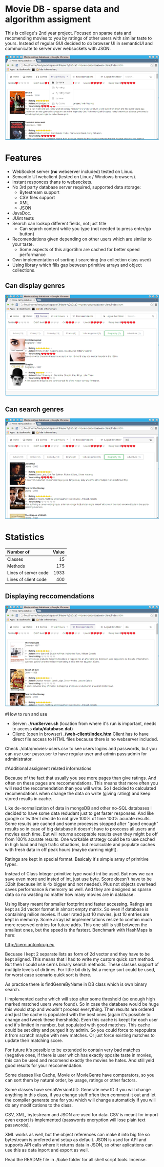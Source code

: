# Movie DB - sparse data and algorithm assigment

This is college's 2nd year project. Focused on sparse data and recomending movies to you by ratings of other users with similar taste to yours. Instead of regular GUI decided to do browser UI in semanticUI and communicate to server over websockets with JSON.

![first](https://raw.githubusercontent.com/truhlikfredy/commitsFromPrivateRepos/master/screenShootsDB/01.png)

# Features
* WebSocket server (**no** webserver included) tested on Linux.
* Semantic UI webclient (tested on Linux / Windows browsers).
* Instant responces thans to websockets.
* No 3rd party database server required, supported data storage:
  * Bytestream support
  * CSV files support
  * XML
  * JSON
* JavaDoc.
* JUint tests
* Search can lookup different fields, not just title
  * Can search content while you type (not needed to press enter/go button)
* Recomendations given depending on other users which are similar to your taste.
  * Some aspects of this algortihm are cached for better speed performance
* Own implementation of sorting / searching (no collection class used)
* Using library which fills gap between primitive arrays and object collections.


## Can display genres
![UI](https://raw.githubusercontent.com/truhlikfredy/commitsFromPrivateRepos/master/screenShootsDB/02.png)


## Can search genres
![UI](https://raw.githubusercontent.com/truhlikfredy/commitsFromPrivateRepos/master/screenShootsDB/03.png)

# Statistics

Number of            | Value   
:--------------------| ------:
Classes              |     15 
Methods              |    175 
Lines of server code |   1933 
Lines of client code |    400

## Displaying reccomendations
![UI](https://raw.githubusercontent.com/truhlikfredy/commitsFromPrivateRepos/master/screenShootsDB/04.png)


#How to run and use

* Server: **./runServer.sh** (location from where it's run is important, needs to access **data/database.dat**)
* Client: (open in browser) **./web-client/index.htm** 
Client has to have direct file access to HTML files because there is no webserver included.

Check ./data/movies-users.csv to see users logins and passwords, but you can use 
user pass:user to have regular user and admin pass:admin for administrator.

#Additional assigment related informations

Because of the fact that usually you see more pages than give ratings. And often
on these pages are reccomendations. This means that more often you will read
the reccomendation than you will write. So I decided to calculated recomendations
when change the data on write (giving rating) and keep stored results in cache.

Like de-normalization of data in mongoDB and other no-SQL databases I decided to
have some data redudant just to get faster responses. And like google or twitter
I decide to not give 100% of time 100% acurate results. Some results are cached
and some processes stopped after "good enough" results so in case of big 
database it doesn't have to proccess all users and movies each time. But will
returns acceptable results even they might be off from 100% acurate results.
One workable strategy could be to use cached in high load and high trafic situations,
but recalculate and populate caches with fresh data in off peak hours (maybe durning
night).

Ratings are kept in special format. Basicaly it's simple array of primitive types.

Instead of Class Integer primitive type would int be used. But now we can save even
more and insted of int, just use byte. Score doesn't have to be 32bit (because int 
is 4x bigger and not needed). Plus not objects overhead saves performance & memorry
 as well. And they are designed as sparse data so no wasting no matter how many movies
are in database.

Using libary meant for smaller footprint and
faster accessing. Ratings are kept as 2d vector format in almost empty matrix. So 
even if database is containing milion movies. If user rated just 10 movies, just 10 entries
are kept in memorry. Some arrayList implementations resize to contain much more 
reserved entries for future adds. This one still is still between  the smallest
ones, but the speed is the fastest. Benchmark with HashMaps is here:

http://cern.antonkrug.eu

Becuase I kept 2 separate lists as form of 2d vector and they have to be kept 
aligned. This means that I had to write my custom quick sort method. But then I 
could use cerns binary search methods. These classes support of multiple levels 
of dirtines. For little bit dirty list a merge sort could be used, for worst case
scenario quick sort is there.

As practice there is findGenreByName in DB class which is own binary search. 

I implemented cache which will stop after some threshold (so enough high marked 
matched users were found). So in case the database would be huge this would stop
and woudn't process everything. Then results are ordered and just the cache is 
populated with the best ones (again it's possible to change and tweek these thersholds).
Even this cache is keept for each user and it's limited in number, but populated with
good matches. This cache could be set dirty and purged it by admin. So you could
force to repopulate it from scratch maybe with new matches. Or just force existing
matches to update their matching score.

For future it's possible to be extended to contain very bad matches (negative 
ones, if there is user which has exactly oposite taste in movies, this can be used
and recomend exactly the movies he hates. And still yeld good results for your
reccomendation.

Some classes like Cache, Movie or MovieGenre have comparators, so you can sort them
by natural order, by usage, ratings or other factors.

Some classes have serialVersionUID. Generate new ID if you will change
anything in this class, if you change stuff often then comment it out and let
the compiler generate one for you which will change automaticly if you will do
any modifications to the class.

CSV, XML, bytestream and JSON are used for data. CSV is meant for import even export
is implemented (passwords encryption will lose plain text passwords).

XML works as well, but the object references can make it into big file
so bytestream is prefered and setup as default. JSON is used for API and supports 
API calls where it returns data in JSON, so other aplications can use this as data 
inport and export as well.

Read the README file in ./bake folder for all shell script tools lincense.
